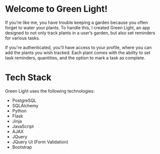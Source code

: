 # Welcome to Green Light!

If you’re like me, you have trouble keeping a garden because you often forget to water your plants. To handle this, I created Green Light, an app designed to not only track plants in a user’s garden, but also set reminders for various tasks.

If you're authenticated, you'll have access to your profile, where you can add the plants you wish tracked. Each plant comes with the ability to set task reminders, quantities, and the option to mark a task as complete.

# Tech Stack

Green Light uses the following technologies:

* PostgreSQL
* SQLAlchemy
* Python
* Flask
* Jinja
* JavaScript
* AJAX
* JQuery
* JQuery UI (Form Validation)
* Bootstrap

